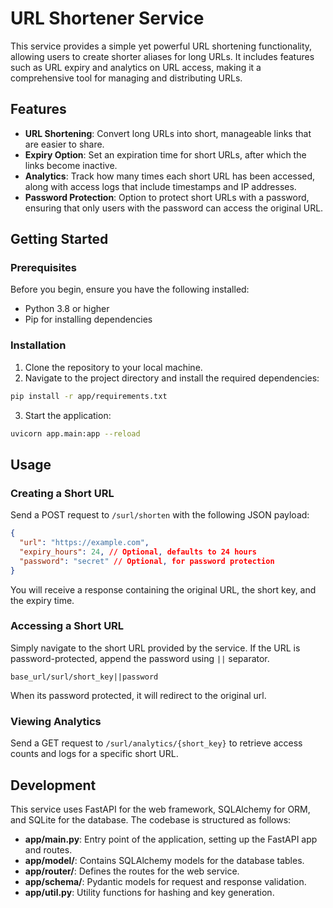 # URL Shortener Service

This service provides a simple yet powerful URL shortening functionality, allowing users to create shorter aliases for long URLs. It includes features such as URL expiry and analytics on URL access, making it a comprehensive tool for managing and distributing URLs.

## Features

* **URL Shortening**: Convert long URLs into short, manageable links that are easier to share.
* **Expiry Option**: Set an expiration time for short URLs, after which the links become inactive.
* **Analytics**: Track how many times each short URL has been accessed, along with access logs that include timestamps and IP addresses.
* **Password Protection**: Option to protect short URLs with a password, ensuring that only users with the password can access the original URL.

## Getting Started

### Prerequisites

Before you begin, ensure you have the following installed:

* Python 3.8 or higher
* Pip for installing dependencies

### Installation

1. Clone the repository to your local machine.
2. Navigate to the project directory and install the required dependencies:

```bash
pip install -r app/requirements.txt
```

3. Start the application:

```bash
uvicorn app.main:app --reload
```

## Usage

### Creating a Short URL

Send a POST request to `/surl/shorten` with the following JSON payload:

```json
{
  "url": "https://example.com",
  "expiry_hours": 24, // Optional, defaults to 24 hours
  "password": "secret" // Optional, for password protection
}
```

You will receive a response containing the original URL, the short key, and the expiry time.

### Accessing a Short URL

Simply navigate to the short URL provided by the service. If the URL is password-protected, append the password using `||` separator.

`base_url/surl/short_key||password`

When its password protected, it will redirect to the original url.


### Viewing Analytics

Send a GET request to `/surl/analytics/{short_key}` to retrieve access counts and logs for a specific short URL.

## Development

This service uses FastAPI for the web framework, SQLAlchemy for ORM, and SQLite for the database. The codebase is structured as follows:

* **app/main.py**: Entry point of the application, setting up the FastAPI app and routes.
* **app/model/**: Contains SQLAlchemy models for the database tables.
* **app/router/**: Defines the routes for the web service.
* **app/schema/**: Pydantic models for request and response validation.
* **app/util.py**: Utility functions for hashing and key generation.

